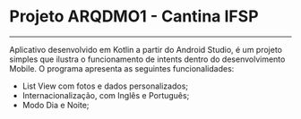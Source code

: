# Projeto ARQDMO1 - Cantina IFSP
--- 
Aplicativo desenvolvido em Kotlin a partir do Android Studio, é um projeto simples que ilustra o funcionamento de intents dentro do desenvolvimento Mobile. 
O programa apresenta as seguintes funcionalidades: 
- List View com fotos e dados personalizados;
- Internacionalização, com Inglês e Português;
- Modo Dia e Noite;

